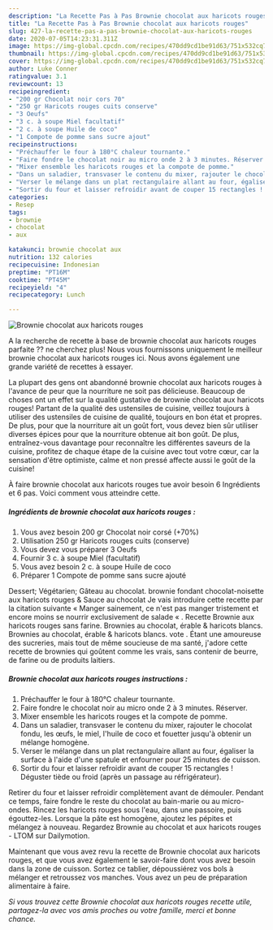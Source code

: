 ```yaml
---
description: "La Recette Pas à Pas Brownie chocolat aux haricots rouges"
title: "La Recette Pas à Pas Brownie chocolat aux haricots rouges"
slug: 427-la-recette-pas-a-pas-brownie-chocolat-aux-haricots-rouges
date: 2020-07-05T14:23:31.311Z
image: https://img-global.cpcdn.com/recipes/470dd9cd1be91d63/751x532cq70/brownie-chocolat-aux-haricots-rouges-photo-principale-de-la-recette.jpg
thumbnail: https://img-global.cpcdn.com/recipes/470dd9cd1be91d63/751x532cq70/brownie-chocolat-aux-haricots-rouges-photo-principale-de-la-recette.jpg
cover: https://img-global.cpcdn.com/recipes/470dd9cd1be91d63/751x532cq70/brownie-chocolat-aux-haricots-rouges-photo-principale-de-la-recette.jpg
author: Luke Conner
ratingvalue: 3.1
reviewcount: 13
recipeingredient:
- "200 gr Chocolat noir cors 70"
- "250 gr Haricots rouges cuits conserve"
- "3 Oeufs"
- "3 c. à soupe Miel facultatif"
- "2 c. à soupe Huile de coco"
- "1 Compote de pomme sans sucre ajout"
recipeinstructions:
- "Préchauffer le four à 180°C chaleur tournante."
- "Faire fondre le chocolat noir au micro onde 2 à 3 minutes. Réserver."
- "Mixer ensemble les haricots rouges et la compote de pomme."
- "Dans un saladier, transvaser le contenu du mixer, rajouter le chocolat fondu, les œufs, le miel, l&#39;huile de coco et fouetter jusqu&#39;à obtenir un mélange homogène."
- "Verser le mélange dans un plat rectangulaire allant au four, égaliser la surface à l&#39;aide d&#39;une spatule et enfourner pour 25 minutes de cuisson."
- "Sortir du four et laisser refroidir avant de couper 15 rectangles ! Déguster tiède ou froid (après un passage au réfrigérateur)."
categories:
- Resep
tags:
- brownie
- chocolat
- aux

katakunci: brownie chocolat aux 
nutrition: 132 calories
recipecuisine: Indonesian
preptime: "PT16M"
cooktime: "PT45M"
recipeyield: "4"
recipecategory: Lunch

---
```



![Brownie chocolat aux haricots rouges](https://img-global.cpcdn.com/recipes/470dd9cd1be91d63/751x532cq70/brownie-chocolat-aux-haricots-rouges-photo-principale-de-la-recette.jpg)

A la recherche de recette à base de brownie chocolat aux haricots rouges parfaite ?? ne cherchez plus! Nous vous fournissons uniquement le meilleur brownie chocolat aux haricots rouges ici. Nous avons également une grande variété de recettes à essayer.

La plupart des gens ont abandonné brownie chocolat aux haricots rouges à l'avance de peur que la nourriture ne soit pas délicieuse. Beaucoup de choses ont un effet sur la qualité gustative de brownie chocolat aux haricots rouges! Partant de la qualité des ustensiles de cuisine, veillez toujours à utiliser des ustensiles de cuisine de qualité, toujours en bon état et propres. De plus, pour que la nourriture ait un goût fort, vous devez bien sûr utiliser diverses épices pour que la nourriture obtenue ait bon goût. De plus, entraînez-vous davantage pour reconnaître les différentes saveurs de la cuisine, profitez de chaque étape de la cuisine avec tout votre cœur, car la sensation d'être optimiste, calme et non pressé affecte aussi le goût de la cuisine!

<!--inarticleads1-->

À faire brownie chocolat aux haricots rouges tue avoir besoin 6 Ingrédients et 6 pas. Voici comment vous atteindre cette.

##### Ingrédients de brownie chocolat aux haricots rouges :

1. Vous avez besoin 200 gr Chocolat noir corsé (+70%)
1. Utilisation 250 gr Haricots rouges cuits (conserve)
1. Vous devez vous préparer 3 Oeufs
1. Fournir 3 c. à soupe Miel (facultatif)
1. Vous avez besoin 2 c. à soupe Huile de coco
1. Préparer 1 Compote de pomme sans sucre ajouté


Dessert; Végétarien; Gâteau au chocolat. brownie fondant chocolat-noisette aux haricots rouges &amp; Sauce au chocolat Je vais introduire cette recette par la citation suivante « Manger sainement, ce n&#39;est pas manger tristement et encore moins se nourrir exclusivement de salade « . Recette Brownie aux haricots rouges sans farine. Brownies au chocolat, érable &amp; haricots blancs. Brownies au chocolat, érable &amp; haricots blancs. vote . Étant une amoureuse des sucreries, mais tout de même soucieuse de ma santé, j&#39;adore cette recette de brownies qui goûtent comme les vrais, sans contenir de beurre, de farine ou de produits laitiers. 

<!--inarticleads2-->

##### Brownie chocolat aux haricots rouges instructions :

1. Préchauffer le four à 180°C chaleur tournante.
1. Faire fondre le chocolat noir au micro onde 2 à 3 minutes. Réserver.
1. Mixer ensemble les haricots rouges et la compote de pomme.
1. Dans un saladier, transvaser le contenu du mixer, rajouter le chocolat fondu, les œufs, le miel, l&#39;huile de coco et fouetter jusqu&#39;à obtenir un mélange homogène.
1. Verser le mélange dans un plat rectangulaire allant au four, égaliser la surface à l&#39;aide d&#39;une spatule et enfourner pour 25 minutes de cuisson.
1. Sortir du four et laisser refroidir avant de couper 15 rectangles ! Déguster tiède ou froid (après un passage au réfrigérateur).


Retirer du four et laisser refroidir complètement avant de démouler. Pendant ce temps, faire fondre le reste du chocolat au bain-marie ou au micro-ondes. Rincez les haricots rouges sous l&#39;eau, dans une passoire, puis égouttez-les. Lorsque la pâte est homogène, ajoutez les pépites et mélangez à nouveau. Regardez Brownie au chocolat et aux haricots rouges - LTOM sur Dailymotion. 

<!--inarticleads1-->

<p>
Maintenant que vous avez revu la recette de Brownie chocolat aux haricots rouges, et que vous avez également le savoir-faire dont vous avez besoin dans la zone de cuisson. Sortez ce tablier, dépoussiérez vos bols à mélanger et retroussez vos manches. Vous avez un peu de préparation alimentaire à faire.
</p>

<p>
<i>Si vous trouvez cette Brownie chocolat aux haricots rouges recette utile, partagez-la avec vos amis proches ou votre famille, merci et bonne chance.</i>
</p>
